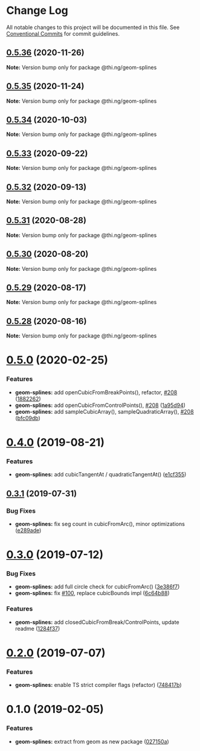 # Change Log

All notable changes to this project will be documented in this file.
See [Conventional Commits](https://conventionalcommits.org) for commit guidelines.

## [0.5.36](https://github.com/thi-ng/umbrella/compare/@thi.ng/geom-splines@0.5.35...@thi.ng/geom-splines@0.5.36) (2020-11-26)

**Note:** Version bump only for package @thi.ng/geom-splines





## [0.5.35](https://github.com/thi-ng/umbrella/compare/@thi.ng/geom-splines@0.5.34...@thi.ng/geom-splines@0.5.35) (2020-11-24)

**Note:** Version bump only for package @thi.ng/geom-splines





## [0.5.34](https://github.com/thi-ng/umbrella/compare/@thi.ng/geom-splines@0.5.33...@thi.ng/geom-splines@0.5.34) (2020-10-03)

**Note:** Version bump only for package @thi.ng/geom-splines





## [0.5.33](https://github.com/thi-ng/umbrella/compare/@thi.ng/geom-splines@0.5.32...@thi.ng/geom-splines@0.5.33) (2020-09-22)

**Note:** Version bump only for package @thi.ng/geom-splines





## [0.5.32](https://github.com/thi-ng/umbrella/compare/@thi.ng/geom-splines@0.5.31...@thi.ng/geom-splines@0.5.32) (2020-09-13)

**Note:** Version bump only for package @thi.ng/geom-splines





## [0.5.31](https://github.com/thi-ng/umbrella/compare/@thi.ng/geom-splines@0.5.30...@thi.ng/geom-splines@0.5.31) (2020-08-28)

**Note:** Version bump only for package @thi.ng/geom-splines





## [0.5.30](https://github.com/thi-ng/umbrella/compare/@thi.ng/geom-splines@0.5.29...@thi.ng/geom-splines@0.5.30) (2020-08-20)

**Note:** Version bump only for package @thi.ng/geom-splines





## [0.5.29](https://github.com/thi-ng/umbrella/compare/@thi.ng/geom-splines@0.5.28...@thi.ng/geom-splines@0.5.29) (2020-08-17)

**Note:** Version bump only for package @thi.ng/geom-splines





## [0.5.28](https://github.com/thi-ng/umbrella/compare/@thi.ng/geom-splines@0.5.27...@thi.ng/geom-splines@0.5.28) (2020-08-16)

**Note:** Version bump only for package @thi.ng/geom-splines





# [0.5.0](https://github.com/thi-ng/umbrella/compare/@thi.ng/geom-splines@0.4.5...@thi.ng/geom-splines@0.5.0) (2020-02-25)


### Features

* **geom-splines:** add openCubicFromBreakPoints(), refactor, [#208](https://github.com/thi-ng/umbrella/issues/208) ([1882262](https://github.com/thi-ng/umbrella/commit/188226216099a33b6251540b497ce8fd946502d8))
* **geom-splines:** add openCubicFromControlPoints(), [#208](https://github.com/thi-ng/umbrella/issues/208) ([1a95d94](https://github.com/thi-ng/umbrella/commit/1a95d94df2396e14247cca84d3add7385d74a693))
* **geom-splines:** add sampleCubicArray(), sampleQuadraticArray(), [#208](https://github.com/thi-ng/umbrella/issues/208) ([bfc09db](https://github.com/thi-ng/umbrella/commit/bfc09db2493d50576c9f57a93273a3bd102b7ad8))





# [0.4.0](https://github.com/thi-ng/umbrella/compare/@thi.ng/geom-splines@0.3.4...@thi.ng/geom-splines@0.4.0) (2019-08-21)

### Features

* **geom-splines:** add cubicTangentAt / quadraticTangentAt() ([e1cf355](https://github.com/thi-ng/umbrella/commit/e1cf355))

## [0.3.1](https://github.com/thi-ng/umbrella/compare/@thi.ng/geom-splines@0.3.0...@thi.ng/geom-splines@0.3.1) (2019-07-31)

### Bug Fixes

* **geom-splines:** fix seg count in cubicFromArc(), minor optimizations ([e289ade](https://github.com/thi-ng/umbrella/commit/e289ade))

# [0.3.0](https://github.com/thi-ng/umbrella/compare/@thi.ng/geom-splines@0.2.1...@thi.ng/geom-splines@0.3.0) (2019-07-12)

### Bug Fixes

* **geom-splines:** add full circle check for cubicFromArc() ([3e386f7](https://github.com/thi-ng/umbrella/commit/3e386f7))
* **geom-splines:** fix [#100](https://github.com/thi-ng/umbrella/issues/100), replace cubicBounds impl ([6c64b88](https://github.com/thi-ng/umbrella/commit/6c64b88))

### Features

* **geom-splines:** add closedCubicFromBreak/ControlPoints, update readme ([1284f37](https://github.com/thi-ng/umbrella/commit/1284f37))

# [0.2.0](https://github.com/thi-ng/umbrella/compare/@thi.ng/geom-splines@0.1.17...@thi.ng/geom-splines@0.2.0) (2019-07-07)

### Features

* **geom-splines:** enable TS strict compiler flags (refactor) ([748417b](https://github.com/thi-ng/umbrella/commit/748417b))

# 0.1.0 (2019-02-05)

### Features

* **geom-splines:** extract from geom as new package ([027150a](https://github.com/thi-ng/umbrella/commit/027150a))
